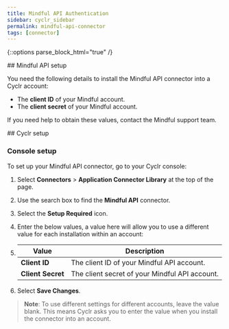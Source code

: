 ```yaml
---
title: Mindful API Authentication
sidebar: cyclr_sidebar
permalink: mindful-api-connector
tags: [connector]
---
```

{::options parse_block_html="true" /}
<section class="card py-5 my-5">
## Mindful API setup

You need the following details to install the Mindful API connector into a Cyclr account:

- The **client ID** of your Mindful account.
- The **client secret** of your Mindful account.

If you need help to obtain these values, contact the Mindful support team.


</section>
<section class="card py-5 my-5">
## Cyclr setup

### Console setup

To set up your Mindful API connector, go to your Cyclr console:

1. Select **Connectors** > **Application Connector Library** at the top of the page.
2. Use the search box to find the **Mindful API** connector.
3. Select the **Setup Required** icon.
4. Enter the below values, a value here will allow you to use a different value for each installation within an account:
5. 
    | Value             | Description                                    |
    | ----------------- | ---------------------------------------------- |
    | **Client ID**     | The client ID of your Mindful API account.     |
    | **Client Secret** | The client secret of your Mindful API account. |

6. Select **Save Changes**.

> **Note**: To use different settings for different accounts, leave the value blank. This means Cyclr asks you to enter the value when you install the connector into an account.

</section>
